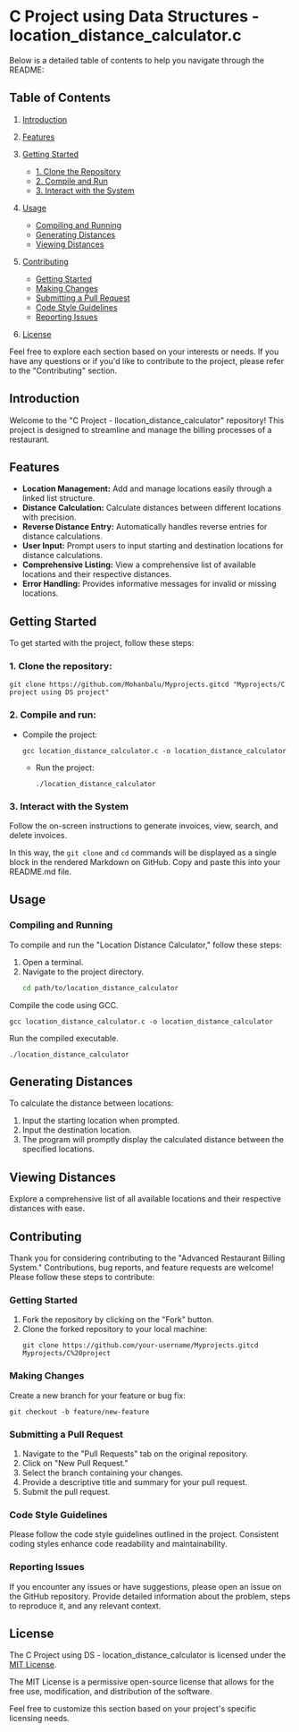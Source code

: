 # C Project using Data Structures - location_distance_calculator.c

Below is a detailed table of contents to help you navigate through the README:

## Table of Contents

1. [Introduction](#introduction)
2. [Features](#features)
3. [Getting Started](#getting-started)
    - [1. Clone the Repository](#1-clone-the-repository)
    - [2. Compile and Run](#2-compile-and-run)
    - [3. Interact with the System](#3-interact-with-the-system)
4. [Usage](#usage)
   - [Compiling and Running](#compiling-and-running)
   - [Generating Distances](#generating-distances)
   - [Viewing Distances](#viewing-distances)

5. [Contributing](#contributing)
    - [Getting Started](#getting-started-1)
    - [Making Changes](#making-changes)
    - [Submitting a Pull Request](#submitting-a-pull-request)
    - [Code Style Guidelines](#code-style-guidelines)
    - [Reporting Issues](#reporting-issues)
6. [License](#license)

Feel free to explore each section based on your interests or needs. If you have any questions or if you'd like to contribute to the project, please refer to the "Contributing" section.

## Introduction

Welcome to the "C Project - llocation_distance_calculator" repository! This project is designed to streamline and manage the billing processes of a restaurant.

## Features

- **Location Management:** Add and manage locations easily through a linked list structure.
- **Distance Calculation:** Calculate distances between different locations with precision.
- **Reverse Distance Entry:** Automatically handles reverse entries for distance calculations.
- **User Input:** Prompt users to input starting and destination locations for distance calculations.
- **Comprehensive Listing:** View a comprehensive list of available locations and their respective distances.
- **Error Handling:** Provides informative messages for invalid or missing locations.

## Getting Started

To get started with the project, follow these steps:

### 1. Clone the repository:
```
git clone https://github.com/Mohanbalu/Myprojects.gitcd "Myprojects/C project using DS project"
```
### 2. Compile and run:

- Compile the project:
     ```
     gcc location_distance_calculator.c -o location_distance_calculator
     ```

   - Run the project:
     ```
     ./location_distance_calculator
     ```

### 3. Interact with the System
   
Follow the on-screen instructions to generate invoices, view, search, and delete invoices.

In this way, the `git clone` and `cd` commands will be displayed as a single block in the rendered Markdown on GitHub. Copy and paste this into your README.md file.

## Usage

### Compiling and Running
To compile and run the "Location Distance Calculator," follow these steps:

1. Open a terminal.
2. Navigate to the project directory.
   ```bash
   cd path/to/location_distance_calculator

Compile the code using GCC.
```
gcc location_distance_calculator.c -o location_distance_calculator
```
Run the compiled executable.
```
./location_distance_calculator
```
## Generating Distances
To calculate the distance between locations:

1. Input the starting location when prompted.
2. Input the destination location.
3. The program will promptly display the calculated distance between the specified locations.
## Viewing Distances
 Explore a comprehensive list of all available locations and their respective distances with ease.
   
## Contributing
Thank you for considering contributing to the "Advanced Restaurant Billing System." Contributions, bug reports, and feature requests are welcome! Please follow these steps to contribute:
### Getting Started
1. Fork the repository by clicking on the "Fork" button.
2. Clone the forked repository to your local machine:
   ```
   git clone https://github.com/your-username/Myprojects.gitcd Myprojects/C%20project
   ```
### Making Changes
Create a new branch for your feature or bug fix:
```
git checkout -b feature/new-feature
```

### Submitting a Pull Request
1. Navigate to the "Pull Requests" tab on the original repository.
2. Click on "New Pull Request."
3. Select the branch containing your changes.
4. Provide a descriptive title and summary for your pull request.
5. Submit the pull request.
### Code Style Guidelines
Please follow the code style guidelines outlined in the project. Consistent coding styles enhance code readability and maintainability.

### Reporting Issues
If you encounter any issues or have suggestions, please open an issue on the GitHub repository. Provide detailed information about the problem, steps to reproduce it, and any relevant context.

## License 

The C Project using DS - location_distance_calculator is licensed under the [MIT License](https://opensource.org/licenses/MIT).

The MIT License is a permissive open-source license that allows for the free use, modification, and distribution of the software.

Feel free to customize this section based on your project's specific licensing needs.
